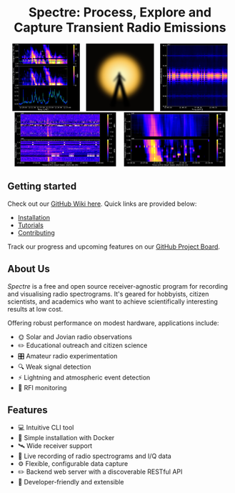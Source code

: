 <h1 align="center">
  Spectre: Process, Explore and Capture Transient Radio Emissions
</h1>

<div align="center">
  <img src="gallery/solar_radio.png" width="30%" hspace="5" alt="Solar Radio Observations">
  <img src="gallery/spectre.png" width="30%" hspace="5" alt="Spectre Logo">
  <img src="gallery/fm_radio.png" width="30%" hspace="5" alt="FM Band">
</div>

<div align="center">
  <img src="gallery/finland_comparison.png" width="45%" hspace="7" alt="Solar Radio Observations">
  <img src="gallery/solar_radio_narrowband.png" width="45%" hspace="7" alt="Solar Radio Observations">
</div>

## Getting started

Check out our [GitHub Wiki here](https://github.com/jcfitzpatrick12/spectre/wiki). Quick links are provided below:  

- [Installation](https://github.com/jcfitzpatrick12/spectre/wiki/Installation)
- [Tutorials](https://github.com/jcfitzpatrick12/spectre/wiki/Tutorials)
- [Contributing](https://github.com/jcfitzpatrick12/spectre/wiki/Contributing)

Track our progress and upcoming features on our [GitHub Project Board](https://github.com/users/jcfitzpatrick12/projects/3).

## About Us

_Spectre_ is a free and open source receiver-agnostic program for recording and visualising radio spectrograms. It's geared for hobbyists, citizen scientists, and academics who want to achieve scientifically interesting results at low cost. 

Offering robust performance on modest hardware, applications include:  

- 🌞 Solar and Jovian radio observations
- ✏️ Educational outreach and citizen science
- 🎛️ Amateur radio experimentation
- 🔍 Weak signal detection
- ⚡ Lightning and atmospheric event detection
- 📡 RFI monitoring

## **Features**

- 💻 Intuitive CLI tool
- 🐳 Simple installation with Docker
- 🛰️ Wide receiver support  
- 💾 Live recording of radio spectrograms and I/Q data  
- ⚙️ Flexible, configurable data capture
- ✏️ Backend web server with a discoverable RESTful API
- 🔧 Developer-friendly and extensible